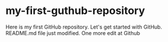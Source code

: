 # my-first-guthub-repository
Here is my first GitHub repository. Let's get started with GitHub.
README.md file just modified. One more edit at Github
